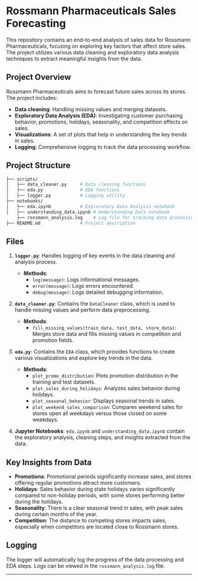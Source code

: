 
# Rossmann Pharmaceuticals Sales Forecasting

This repository contains an end-to-end analysis of sales data for Rossmann Pharmaceuticals, focusing on exploring key factors that affect store sales. The project utilizes various data cleaning and exploratory data analysis techniques to extract meaningful insights from the data.

## Project Overview

Rossmann Pharmaceuticals aims to forecast future sales across its stores. The project includes:
- **Data cleaning**: Handling missing values and merging datasets.
- **Exploratory Data Analysis (EDA)**: Investigating customer purchasing behavior, promotions, holidays, seasonality, and competition effects on sales.
- **Visualizations**: A set of plots that help in understanding the key trends in sales.
- **Logging**: Comprehensive logging to track the data processing workflow.

## Project Structure

```bash
├── scripts/
│   ├── data_cleaner.py     # Data cleaning functions
│   ├── eda.py              # EDA functions
│   ├── logger.py           # Logging utility
├── notebooks/
│   ├── eda.ipynb           # Exploratory Data Analysis notebook
│   ├── understanding_data.ipynb # Understanding Data notebook
    ├── rossmann_analysis.log    # Log file for tracking data processing
├── README.md               # Project description

```

## Files

1. **`logger.py`**: Handles logging of key events in the data cleaning and analysis process.
   - **Methods**:
     - `log(message)`: Logs informational messages.
     - `error(message)`: Logs errors encountered.
     - `debug(message)`: Logs detailed debugging information.

2. **`data_cleaner.py`**: Contains the `DataCleaner` class, which is used to handle missing values and perform data preprocessing.
   - **Methods**:
     - `fill_missing_values(train_data, test_data, store_data)`: Merges store data and fills missing values in competition and promotion fields.

3. **`eda.py`**: Contains the `EDA` class, which provides functions to create various visualizations and explore key trends in the data.
   - **Methods**:
     - `plot_promo_distribution`: Plots promotion distribution in the training and test datasets.
     - `plot_sales_during_holidays`: Analyzes sales behavior during holidays.
     - `plot_seasonal_behavior`: Displays seasonal trends in sales.
     - `plot_weekend_sales_comparison`: Compares weekend sales for stores open all weekdays versus those closed on some weekdays.

4. **Jupyter Notebooks**: `eda.ipynb` and `understanding_data.ipynb` contain the exploratory analysis, cleaning steps, and insights extracted from the data.

## Key Insights from Data

- **Promotions**: Promotional periods significantly increase sales, and stores offering regular promotions attract more customers.
- **Holidays**: Sales behavior during state holidays varies significantly compared to non-holiday periods, with some stores performing better during the holidays.
- **Seasonality**: There is a clear seasonal trend in sales, with peak sales during certain months of the year.
- **Competition**: The distance to competing stores impacts sales, especially when competitors are located close to Rossmann stores.


## Logging
The logger will automatically log the progress of the data processing and EDA steps. Logs can be viewed in the `rossmann_analysis.log` file.

---

